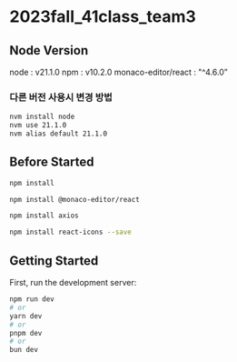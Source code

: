  # 2023fall_41class_team3

## Node Version
node : v21.1.0
npm : v10.2.0
monaco-editor/react : "^4.6.0”

### 다른 버전 사용시 변경 방법
```bash
nvm install node
nvm use 21.1.0
nvm alias default 21.1.0
```

## Before Started

```bash
npm install

npm install @monaco-editor/react

npm install axios

npm install react-icons --save
```

## Getting Started

First, run the development server:

```bash
npm run dev
# or
yarn dev
# or
pnpm dev
# or
bun dev
```
